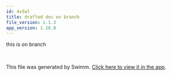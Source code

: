 ```yaml
---
id: 4x5wl
title: drafted doc on branch
file_version: 1.1.3
app_version: 1.18.0
---
```


this is on branch

<br/>

This file was generated by Swimm. [Click here to view it in the app](https://swimm-web-app.web.app/repos/Z2l0aHViJTNBJTNBdGVzdC1naXRodWItYXBwJTNBJTNBc3dpbW1pbw==/docs/4x5wl).
